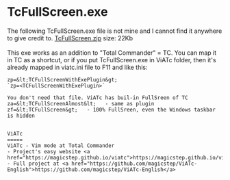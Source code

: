 TcFullScreen.exe 
=================
The following TcFullScreen.exe file is not mine and I cannot find it anywhere to give credit to.
<A href="TcFullScreen.zip" >TcFullScreen.zip</a> size: 22Kb<br>  
This exe works as an addition to "Total Commander" = TC. You can map it in TC as a shortcut, or if you put TcFullScreen.exe in ViATc folder, then it's already mapped in viatc.ini file to F11 and like this:   <br>  
```ahk
zp=&lt;TCFullScreenWithExePlugin&gt;
`zp=<TCFullScreenWithExePlugin>`

You don't need that file. ViATc has buil-in FullSreen of TC 
za=&lt;TCFullScreenAlmost&lt;   - same as plugin  
zf=&lt;TCFullScreen&gt;   - 100% FullSreen, even the Windows taskbar is hidden  


ViATc
=====
ViATc - Vim mode at Total Commander  
- Project's easy website <a href="https://magicstep.github.io/viatc">https://magicstep.github.io/viatc</a>
- Full project at <a href="https://github.com/magicstep/ViATc-English">https://github.com/magicstep/ViATc-English</a>   

